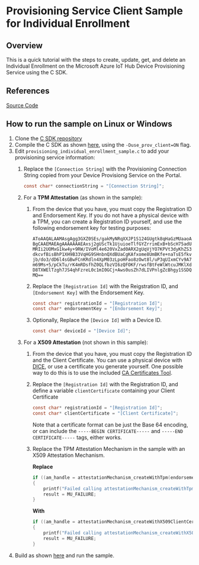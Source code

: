 # Provisioning Service Client Sample for Individual Enrollment

## Overview

This is a quick tutorial with the steps to create, update, get, and delete an Individual Enrollment on the Microsoft Azure IoT Hub Device Provisioning Service using the C SDK.

## References

[Source Code][source-code-link]

## How to run the sample on Linux or Windows

1. Clone the [C SDK repository][root-link]
2. Compile the C SDK as shown [here][devbox-setup-link], using the `-Duse_prov_client=ON` flag.
3. Edit `provisioning_individual_enrollment_sample.c` to add your provisioning service information:
    1. Replace the `[Connection String]` with the Provisioning Connection String copied from your Device Provisiong Service on the Portal.
        ```c
        const char* connectionString = "[Connection String]";
        ```

    2. For a **TPM Attestation** (as shown in the sample):
        1. From the device that you have, you must copy the Registration ID and Endorsement Key. If you do not have a physical device with a TPM, you can create a Registration ID yourself, and use the following endorsement key for testing purposes:

            ```AToAAQALAAMAsgAgg3GXZ0SEs/gakMyNRqXXJP1S124GUgtk8qHaGzMUaaoABgCAAEMAEAgAAAAAAAEAxsj2gUScTk1UjuioeTlfGYZrrimExB+bScH75adUMRIi2UOMxG1kw4y+9RW/IVoMl4e620VxZad0ARX2gUqVjYO7KPVt3dyKhZS3dkcvfBisBhP1XH9B33VqHG9SHnbnQXdBUaCgKAfxome8UmBKfe+naTsE5fkvjb/do3/dD6l4sGBwFCnKRdln4XpM03zLpoHFao8zOwt8l/uP3qUIxmCYv9A7m69Ms+5/pCkTu/rK4mRDsfhZ0QLfbzVI6zQFOKF/rwsfBtFeWlWtcuJMKlXdD8TXWElTzgh7JS4qhFzreL0c1mI0GCj+Aws0usZh7dLIVPnlgZcBhgy1SSDQMQ==```

        2. Replace the `[Registration Id]` with the Reigstration ID, and `[Endorsement Key]` with the Endorsement Key.
            ```c
            const char* registrationId = "[Registration Id]";
            const char* endorsementKey = "[Endorsement Key]";
            ```
        3. Optionally, Replace the `[Device Id]` with a Device ID.
            ```c
            const char* deviceId = "[Device Id]";
            ```
    3. For a **X509 Attestation** (not shown in this sample):
        1. From the device that you have, you must copy the Registration ID and the Client Certificate. You can use a physical device with [DICE][dice-link], or use a certificate you generate yourself. One possible way to do this is to use the included [CA Certificates Tool][ca-cert-link].
        2. Replace the `[Registration Id]` with the Registration ID, and define a variable `clientCertificate` containing your Client Certificate
            ```c
            const char* registrationId = "[Registration Id]";
            const char* clientCertificate = "[Client Certificate]";
            ```
            Note that a certificate format can be just the Base 64 encoding, or can include the `-----BEGIN CERTIFICATE-----` and `-----END CERTIFICATE-----` tags, either works.

        3. Replace the TPM Attestation Mechanism in the sample with an X509 Attestation Mechanism.

            **Replace**
            ```c
            if ((am_handle = attestationMechanism_createWithTpm(endorsementKey)) == NULL)
            {
                printf("Failed calling attestationMechanism_createWithTpm\n");
                result = MU_FAILURE;
            }
            ```
            **With**
            ```c
            if ((am_handle = attestationMechanism_createWithX509ClientCert(clientCertificate, NULL)) == NULL)
            {
                printf("Failed calling attestationMechanism_createWithX509ClientCert\n");
                result = MU_FAILURE;
            }
            ```
4. Build as shown [here][devbox-setup-link] and run the sample.

[root-link]: https://github.com/Azure/azure-iot-sdk-c
[source-code-link]: ../../src
[tpm-simulator-link]: https://github.com/Azure/azure-iot-sdk-java/tree/master/provisioning/provisioning-tools/tpm-simulator
[dice-link]: https://azure.microsoft.com/en-us/blog/azure-iot-supports-new-security-hardware-to-strengthen-iot-security/
[devbox-setup-link]: ../../../doc/devbox_setup.md
[ca-cert-link]: ../../../tools/CACertificates
